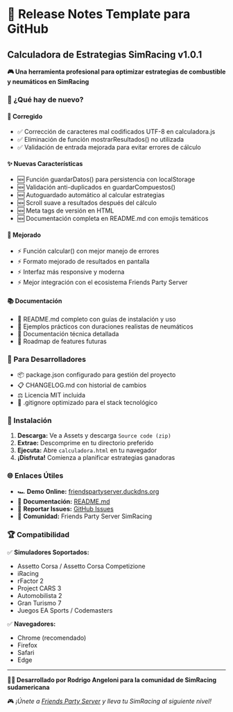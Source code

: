 # 🏁 Release Notes Template para GitHub

## Calculadora de Estrategias SimRacing v1.0.1

**🎮 Una herramienta profesional para optimizar estrategias de combustible y neumáticos en SimRacing**

### 🚀 ¿Qué hay de nuevo?

#### 🔧 Corregido
- ✅ Corrección de caracteres mal codificados UTF-8 en calculadora.js
- ✅ Eliminación de función mostrarResultados() no utilizada
- ✅ Validación de entrada mejorada para evitar errores de cálculo

#### ✨ Nuevas Características
- 🆕 Función guardarDatos() para persistencia con localStorage
- 🆕 Validación anti-duplicados en guardarCompuestos()
- 🆕 Autoguardado automático al calcular estrategias
- 🆕 Scroll suave a resultados después del cálculo
- 🆕 Meta tags de versión en HTML
- 🆕 Documentación completa en README.md con emojis temáticos

#### 🚀 Mejorado
- ⚡ Función calcular() con mejor manejo de errores
- ⚡ Formato mejorado de resultados en pantalla
- ⚡ Interfaz más responsive y moderna
- ⚡ Mejor integración con el ecosistema Friends Party Server

#### 📚 Documentación
- 📖 README.md completo con guías de instalación y uso
- 📖 Ejemplos prácticos con duraciones realistas de neumáticos
- 📖 Documentación técnica detallada
- 📖 Roadmap de features futuras

### 🎯 Para Desarrolladores

- 📦 package.json configurado para gestión del proyecto
- 📋 CHANGELOG.md con historial de cambios
- ⚖️ Licencia MIT incluida
- 🚫 .gitignore optimizado para el stack tecnológico

### 🏁 Instalación

1. **Descarga:** Ve a Assets y descarga `Source code (zip)`
2. **Extrae:** Descomprime en tu directorio preferido  
3. **Ejecuta:** Abre `calculadora.html` en tu navegador
4. **¡Disfruta!** Comienza a planificar estrategias ganadoras

### 🌐 Enlaces Útiles

- 🏎️ **Demo Online:** [friendspartyserver.duckdns.org](https://friendspartyserver.duckdns.org)
- 📖 **Documentación:** [README.md](README.md)
- 🐛 **Reportar Issues:** [GitHub Issues](../../issues)
- 💬 **Comunidad:** Friends Party Server SimRacing

### 🏆 Compatibilidad

✅ **Simuladores Soportados:**
- Assetto Corsa / Assetto Corsa Competizione
- iRacing
- rFactor 2  
- Project CARS 3
- Automobilista 2
- Gran Turismo 7
- Juegos EA Sports / Codemasters

✅ **Navegadores:**
- Chrome (recomendado)
- Firefox
- Safari
- Edge

---

**👨‍💻 Desarrollado por Rodrigo Angeloni para la comunidad de SimRacing sudamericana**

🎮 *¡Únete a [Friends Party Server](https://friendspartyserver.duckdns.org) y lleva tu SimRacing al siguiente nivel!*
